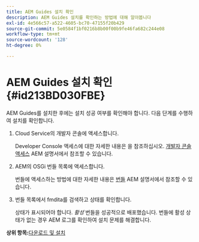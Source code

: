 ```yaml
---
title: AEM Guides 설치 확인
description: AEM Guides 설치를 확인하는 방법에 대해 알아봅니다
exl-id: 4e566c57-a522-4605-bc70-47155f20b429
source-git-commit: 5e0584f1bf0216b8b00f00b9fe46fa682c244e08
workflow-type: tm+mt
source-wordcount: '128'
ht-degree: 0%

---
```


# AEM Guides 설치 확인 {#id213BD030FBE}

AEM Guides를 설치한 후에는 설치 성공 여부를 확인해야 합니다. 다음 단계를 수행하여 설치를 확인합니다.

1. Cloud Service의 개발자 콘솔에 액세스합니다.

   Developer Console 액세스에 대한 자세한 내용은 을 참조하십시오. [개발자 콘솔 액세스](https://experienceleague.adobe.com/docs/experience-manager-learn/cloud-service/debugging/debugging-aem-as-a-cloud-service/developer-console.html) AEM 설명서에서 참조할 수 있습니다.

1. AEM의 OSGi 번들 목록에 액세스합니다.

   번들에 액세스하는 방법에 대한 자세한 내용은 [번들](https://experienceleague.adobe.com/docs/experience-manager-learn/cloud-service/debugging/debugging-aem-as-a-cloud-service/developer-console.html?lang=en#bundles) AEM 설명서에서 참조할 수 있습니다.

1. 번들 목록에서 fmdita를 검색하고 상태를 확인합니다.

   상태가 표시되어야 합니다. *활성* 번들을 성공적으로 배포했습니다. 번들에 활성 상태가 없는 경우 AEM 로그를 확인하여 설치 문제를 해결합니다.


**상위 항목:**[&#x200B;다운로드 및 설치](download-install.md)
